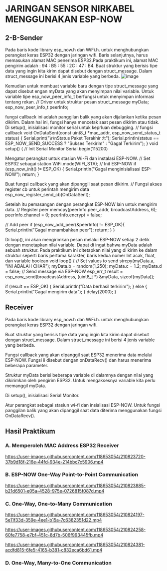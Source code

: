 #  JARINGAN SENSOR NIRKABEL MENGGUNAKAN ESP-NOW
## 2-B-Sender
Pada baris kode library esp_now.h dan WiFi.h. untuk menghubungkan perangkat keras ESP32 dengan jaringan wifi. Baris selanjutnya, harus memasukan alamat MAC penerima ESP32.Pada praktikum ini, alamat MAC pengirim adalah : 94 : B5 : 55 : 2C : 47 : B4. Buat struktur yang berisis tipe data yang ingin kita kirim dapat disebut dengan struct_message. Dalam struct_message ini berisi 4 jenis variable yang berbeda.
![image](https://user-images.githubusercontent.com/118653054/210794459-b9ed67ae-ab79-48de-89a6-500ba0307402.png)

Kemudian untuk membuat variable baru dengan tipe struct_message yang dapat disebut engan myData yang akan menyimpan nilai variable. Untuk variable tipe esp_now_peer_info_t berfungsi untuk menyimpan informasi tentang rekan.
// Driver untuk struktur pesan
struct_message myData;
esp_now_peer_info_t peerInfo;

fungsi callback ini adalah panggilan balik yang akan dijalankan ketika pesan dikirim. Dalam hal ini, fungsi hanya mencetak saat pesan dikirim atau tidak. Di setup(), inisialisasi monitor serial untuk keprluan debugging.
// fungsi callback
void OnDataSent(const uint8_t *mac_addr, esp_now_send_status_t status) {
 Serial.print("\r\nStatus Paket Terakhir :\t");
 Serial.println(status == ESP_NOW_SEND_SUCCESS ? "Sukses Terkirim" : "Gagal Terkirim");
}
void setup() {
 // Init Serial Monitor
 Serial.begin(115200)

Mengatur perangkat untuk stasiun Wi-Fi dan instalasi ESP-NOW.
// Set ESP32 sebagai station
 WiFi.mode(WIFI_STA);
// Init ESP-NOW
 if (esp_now_init() != ESP_OK) {
 Serial.println("Gagal menginisialisasi ESP-NOW");
 return;
 }

Buat fungsi callback yang akan dipanggil saat pesan dikirim.
// Fungsi akses register cb untuk perintah mengirim data
 esp_now_register_send_cb(OnDataSent);

Setelah itu pemasangan dengan perangkat ESP-NOW lain untuk mengirim data. 
// Register peer
 memcpy(peerInfo.peer_addr, broadcastAddress, 6);
 peerInfo.channel = 0;
 peerInfo.encrypt = false;

 // Add peer
 if (esp_now_add_peer(&peerInfo) != ESP_OK){
 Serial.println("Gagal menambahkan peer");
 return;
 }
}

Di loop(), ini akan mengirimkan pesan melalui ESP-NOW setiap 2 detik dengan menetapkan nilai variable. Dapat di ingat bahwa myData adalah sebuah struktur. Pada praktikum ini ditetapkan nilai yang di kirim ke dalam struktur seperti baris pertama karakter, baris kedua nomer Int acak, float, dan variable boolean
void loop() {
 // Set values to send
 strcpy(myData.a, "INI ADALAH CHAR");
 myData.b = random(1,250);
 myData.c = 1.2;
 myData.d = false;
// Send message via ESP-NOW
 esp_err_t result = esp_now_send(broadcastAddress, (uint8_t *) &myData,
sizeof(myData));

 if (result == ESP_OK) {
 Serial.println("Data berhasil terkirim");
 }
 else {
 Serial.println("Gagal mengirim data");
 }
 delay(2000);
 }
## Receiver
Pada baris kode library esp_now.h dan WiFi.h. untuk menghubungkan perangkat keras ESP32 dengan jaringan wifi.
 
Buat struktur yang berisis tipe data yang ingin kita kirim dapat disebut dengan struct_message. Dalam struct_message ini berisi 4 jenis variable yang berbeda. 
 
Fungsi callback yang akan dipanggil saat ESP32 menerima data melalui ESP-NOW. Fungsi ii disebut dengan onDataRecv() dan harus menerima beberapa parameter.
 
Struktur myData berisi beberapa variable di dalamnya dengan nilai yang dikirimkan oleh pengirim ESP32. Untuk mengaksesnya variable kita perlu memanggil myData.
 
Di setup(), inisialisasi Serial Monitor.
 
Atur perangkat sebagai stasiun wi-fi dan insialisasi ESP-NOW. Untuk fungsi panggilan balik yang akan dipanggil saat data diterima menggunakan fungsi OnDataRecv().
 
## Hasil Praktikum
### A. Memperoleh MAC Address ESP32 Receiver


https://user-images.githubusercontent.com/118653054/210823720-37b9d18f-216e-44fd-934e-214bbc7c5906.mp4

### B. ESP-NOW One-Way Point-to-Point Communication


https://user-images.githubusercontent.com/118653054/210823885-b21d6501-e05a-4528-975e-0726815f087d.mp4

### C. One-Way, One-to-Many Communication


https://user-images.githubusercontent.com/118653054/210824197-5e11f33d-359e-4ee1-b15a-7c6382351d22.mp4



https://user-images.githubusercontent.com/118653054/210824258-60fe7758-e7bf-451c-8d7b-506f993445fb.mp4



https://user-images.githubusercontent.com/118653054/210824381-acdfd815-6fe5-4165-b381-c832eca6bd61.mp4

### D. One-Way, Many-to-One Communication
